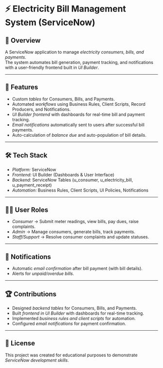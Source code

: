 # ⚡ Electricity Bill Management System (ServiceNow)

## 📌 Overview
A ServiceNow application to manage *electricity consumers, bills, and payments*.  
The system automates bill generation, payment tracking, and notifications with a user-friendly frontend built in *UI Builder*.

---

## 🚀 Features
- Custom *tables* for Consumers, Bills, and Payments.  
- Automated *workflows* using Business Rules, Client Scripts, Record Producers, and Notifications.  
- *UI Builder frontend* with dashboards for real-time bill and payment tracking.  
- *Email notifications* automatically sent to users after successful bill payments.  
- Auto-calculation of *balance due* and auto-population of bill details.  

---

## 🛠 Tech Stack
- *Platform:* ServiceNow  
- *Frontend:* UI Builder (Dashboards & User Interface)  
- *Backend:* ServiceNow Tables (u_consumer, u_electricity_bill, u_payment_receipt)  
- *Automation:* Business Rules, Client Scripts, UI Policies, Notifications  

---

## 👨‍💻 User Roles
- *Consumer* → Submit meter readings, view bills, pay dues, raise complaints.  
- *Admin* → Manage consumers, generate bills, track payments.  
- *Staff/Support* → Resolve consumer complaints and update statuses.  

---

## 📧 Notifications
- Automatic *email confirmation* after bill payment (with bill details).  
- Alerts for *unpaid/overdue bills*.  

---

## 🏆 Contributions
- Designed *backend tables* for Consumers, Bills, and Payments.  
- Built *frontend in UI Builder* with dashboards for real-time tracking.  
- Implemented *business rules and client scripts* for automation.  
- Configured *email notifications* for payment confirmation.  

---


## 📜 License
This project was created for educational purposes to demonstrate *ServiceNow development skills*.
